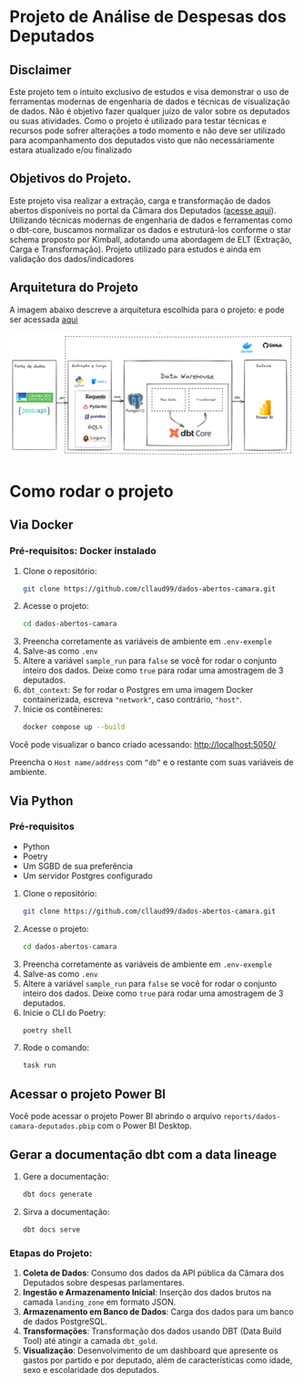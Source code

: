 # Projeto de Análise de Despesas dos Deputados

## Disclaimer

Este projeto tem o intuito exclusivo de estudos e visa demonstrar o uso de ferramentas modernas de engenharia de dados e técnicas de visualização de dados. Não é objetivo fazer qualquer juízo de valor sobre os deputados ou suas atividades. Como o projeto é utilizado para testar técnicas e recursos pode sofrer alterações a todo momento e não deve ser utilizado para acompanhamento dos deputados visto que não necessáriamente estara atualizado e/ou finalizado


## Objetivos do Projeto.

Este projeto visa realizar a extração, carga e transformação de dados abertos disponíveis no portal da Câmara dos Deputados ([acesse aqui][def]). Utilizando técnicas modernas de engenharia de dados e ferramentas como o dbt-core, buscamos normalizar os dados e estruturá-los conforme o star schema proposto por Kimball, adotando uma abordagem de ELT (Extração, Carga e Transformação). Projeto utilizado para estudos e ainda em validação dos dados/indicadores

## Arquitetura do Projeto

A imagem abaixo descreve a arquitetura escolhida para o projeto:
e pode ser acessada  [aqui][link_excalidraw]

![Arquitetura do Projeto][pics_arquitetura]

# Como rodar o projeto

## Via Docker

### Pré-requisitos: Docker instalado

1. Clone o repositório:
    ```bash
    git clone https://github.com/cllaud99/dados-abertos-camara.git
    ```
2. Acesse o projeto:
    ```bash
    cd dados-abertos-camara
    ```
3. Preencha corretamente as variáveis de ambiente em `.env-exemple`
4. Salve-as como `.env`
5. Altere a variável `sample_run` para `false` se você for rodar o conjunto inteiro dos dados. Deixe como `true` para rodar uma amostragem de 3 deputados.
6. `dbt_context`: Se for rodar o Postgres em uma imagem Docker containerizada, escreva `"network"`, caso contrário, `"host"`.
7. Inicie os contêineres:
    ```bash
    docker compose up --build
    ```

Você pode visualizar o banco criado acessando:
[http://localhost:5050/](http://localhost:5050/)

Preencha o `Host name/address` com `“db”` e o restante com suas variáveis de ambiente.

## Via Python

### Pré-requisitos

- Python
- Poetry
- Um SGBD de sua preferência
- Um servidor Postgres configurado

1. Clone o repositório:
    ```bash
    git clone https://github.com/cllaud99/dados-abertos-camara.git
    ```
2. Acesse o projeto:
    ```bash
    cd dados-abertos-camara
    ```
3. Preencha corretamente as variáveis de ambiente em `.env-exemple`
4. Salve-as como `.env`
5. Altere a variável `sample_run` para `false` se você for rodar o conjunto inteiro dos dados. Deixe como `true` para rodar uma amostragem de 3 deputados.
6. Inicie o CLI do Poetry:
    ```bash
    poetry shell
    ```
7. Rode o comando:
    ```bash
    task run
    ```

## Acessar o projeto Power BI

Você pode acessar o projeto Power BI abrindo o arquivo `reports/dados-camara-deputados.pbip` com o Power BI Desktop.

## Gerar a documentação dbt com a data lineage

1. Gere a documentação:
    ```bash
    dbt docs generate
    ```
2. Sirva a documentação:
    ```bash
    dbt docs serve
    ```

### Etapas do Projeto:

1. **Coleta de Dados**: Consumo dos dados da API pública da Câmara dos Deputados sobre despesas parlamentares.
2. **Ingestão e Armazenamento Inicial**: Inserção dos dados brutos na camada `landing_zone` em formato JSON.
3. **Armazenamento em Banco de Dados**: Carga dos dados para um banco de dados PostgreSQL.
4. **Transformações**: Transformação dos dados usando DBT (Data Build Tool) até atingir a camada `dbt_gold`.
5. **Visualização**: Desenvolvimento de um dashboard que apresente os gastos por partido e por deputado, além de características como idade, sexo e escolaridade dos deputados.







[def]: https://dadosabertos.camara.leg.br/swagger/api.html
[pics_arquitetura]: docs/pics/arquitetura/arquitetura.png
[link_excalidraw]: https://excalidraw.com/#json=NKgR1G1AzJzyYPe7QJzPV,XC42PV_brRMLC4sPSCVezQ

